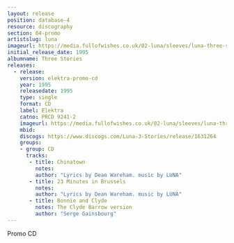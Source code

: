 ```yaml
---
layout: release
position: database-4
resource: discography
section: 04-promo
artistslug: luna
imageurl: https://media.fullofwishes.co.uk/02-luna/sleeves/luna-three-stories-promo.jpg
initial_release_date: 1995
albumname: Three Stories
releases:
  - release:
    version: elektra-promo-cd
    year: 1995
    releasedate: 1995
    type: single
    format: CD
    label: Elektra
    catno: PRCD 9241-2
    imageurl: https://media.fullofwishes.co.uk/02-luna/sleeves/luna-three-stories-promo.jpg
    mbid:
    discogs: https://www.discogs.com/Luna-3-Stories/release/1631264
    groups:
    - group: CD
      tracks:
       - title: Chinatown
         notes:
         author: "Lyrics by Dean Wareham. music by LUNA"
       - title: 23 Minutes in Brussels
         notes:
         author: "Lyrics by Dean Wareham. music by LUNA"
       - title: Bonnie and Clyde
         notes: The Clyde Barrow version
         author: "Serge Gainsbourg"
---
```

Promo CD

